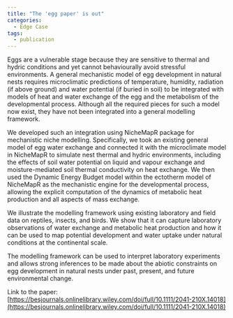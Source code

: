 ```yaml
---
title: "The 'egg paper' is out"
categories:
  - Edge Case
tags:
  - publication
---
```


Eggs are a vulnerable stage because they are sensitive to thermal and hydric conditions and yet cannot behaviourally avoid stressful environments. A general mechanistic model of egg development in natural nests requires microclimatic predictions of temperature, humidity, radiation (if above ground) and water potential (if buried in soil) to be integrated with models of heat and water exchange of the egg and the metabolism of the developmental process. Although all the required pieces for such a model now exist, they have not been integrated into a general modelling framework.

We developed such an integration using NicheMapR package for mechanistic niche modelling. Specifically, we took an existing general model of egg water exchange and connected it with the microclimate model in NicheMapR to simulate nest thermal and hydric environments, including the effects of soil water potential on liquid and vapour exchange and moisture-mediated soil thermal conductivity on heat exchange. We then used the Dynamic Energy Budget model within the ectotherm model of NicheMapR as the mechanistic engine for the developmental process, allowing the explicit computation of the dynamics of metabolic heat production and all aspects of mass exchange.

We illustrate the modelling framework using existing laboratory and field data on reptiles, insects, and birds. We show that it can capture laboratory observations of water exchange and metabolic heat production and how it can be used to map potential development and water uptake under natural conditions at the continental scale.

The modelling framework can be used to interpret laboratory experiments and allows strong inferences to be made about the abiotic constraints on egg development in natural nests under past, present, and future environmental change.

Link to the paper: [https://besjournals.onlinelibrary.wiley.com/doi/full/10.1111/2041-210X.14018](https://besjournals.onlinelibrary.wiley.com/doi/full/10.1111/2041-210X.14018)

